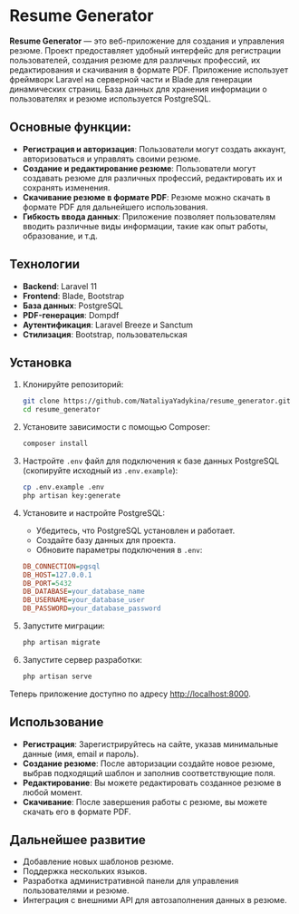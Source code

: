 # Resume Generator

**Resume Generator** — это веб-приложение для создания и управления резюме. Проект предоставляет удобный интерфейс для регистрации пользователей, создания резюме для различных профессий, их редактирования и скачивания в формате PDF. Приложение использует фреймворк Laravel на серверной части и Blade для генерации динамических страниц. База данных для хранения информации о пользователях и резюме используется PostgreSQL.

## Основные функции:
- **Регистрация и авторизация**: Пользователи могут создать аккаунт, авторизоваться и управлять своими резюме.
- **Создание и редактирование резюме**: Пользователи могут создавать резюме для различных профессий, редактировать их и сохранять изменения.
- **Скачивание резюме в формате PDF**: Резюме можно скачать в формате PDF для дальнейшего использования.
- **Гибкость ввода данных**: Приложение позволяет пользователям вводить различные виды информации, такие как опыт работы, образование, и т.д.

## Технологии
- **Backend**: Laravel 11
- **Frontend**: Blade, Bootstrap
- **База данных**: PostgreSQL
- **PDF-генерация**: Dompdf
- **Аутентификация**: Laravel Breeze и Sanctum
- **Стилизация**: Bootstrap, пользовательская

## Установка

1. Клонируйте репозиторий:

    ```bash
    git clone https://github.com/NataliyaYadykina/resume_generator.git
    cd resume_generator
    ```

2. Установите зависимости с помощью Composer:

    ```bash
    composer install
    ```

3. Настройте `.env` файл для подключения к базе данных PostgreSQL (скопируйте исходный из `.env.example`):

    ```bash
    cp .env.example .env
    php artisan key:generate
    ```

4. Установите и настройте PostgreSQL:

    - Убедитесь, что PostgreSQL установлен и работает.
    - Создайте базу данных для проекта.
    - Обновите параметры подключения в `.env`:

    ```ini
    DB_CONNECTION=pgsql
    DB_HOST=127.0.0.1
    DB_PORT=5432
    DB_DATABASE=your_database_name
    DB_USERNAME=your_database_user
    DB_PASSWORD=your_database_password
    ```

5. Запустите миграции:

    ```bash
    php artisan migrate
    ```

6. Запустите сервер разработки:

    ```bash
    php artisan serve
    ```

Теперь приложение доступно по адресу [http://localhost:8000](http://localhost:8000).

## Использование

- **Регистрация**: Зарегистрируйтесь на сайте, указав минимальные данные (имя, email и пароль).
- **Создание резюме**: После авторизации создайте новое резюме, выбрав подходящий шаблон и заполнив соответствующие поля.
- **Редактирование**: Вы можете редактировать созданное резюме в любой момент.
- **Скачивание**: После завершения работы с резюме, вы можете скачать его в формате PDF.

## Дальнейшее развитие

- Добавление новых шаблонов резюме.
- Поддержка нескольких языков.
- Разработка административной панели для управления пользователями и резюме.
- Интеграция с внешними API для автозаполнения данных в резюме.


